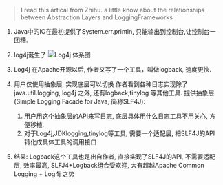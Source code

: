 > I read this artical from Zhihu. a little know about the relationships between Abstraction Layers and LoggingFrameworks


1. Java中的IO在最初提供了System.err.println, 只能输出到控制台,让控制台一团糟.

2. log4j诞生了
![Log4j 体系图](https://pic2.zhimg.com/80/v2-e28a982dd94430c5254c7ec97a0a5821_720w.jpg)

3. Log4j 在Apache开源以后, 作者又写了一个工具，叫做logback, 速度更快. 


4. 用户仅使用抽象层, 实现底层可以切换
作者看到各种日志实现除了java.util.logging, log4j 之外, 还有logback,tinylog 等其他工具.
提供抽象层(Simple Logging Facade for Java, 简称SLF4J):
	1. 用户用这个抽象层的API来写日志, 底层具体用什么日志工具不用关心, 方便移植. 
	2. 对于Log4j,JDKlogging,tinylog等工具, 需要一个适配层, 把SLF4J的API转化成具体工具的调用接口

5. 结果:
Logback这个工具也是出自作者, 直接实现了SLF4J的API, 不需要适配层, 效率最高, SLFJ4+Logback组合受欢迎, 大有超越Apache Common Logging + Log4j 之势

